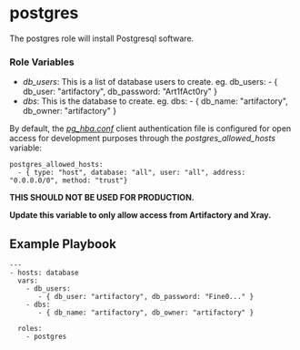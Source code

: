# postgres
The postgres role will install Postgresql software.

### Role Variables
* _db_users_: This is a list of database users to create. eg. db_users: - { db_user: "artifactory", db_password: "Art1fAct0ry" }
* _dbs_: This is the database to create. eg. dbs: - { db_name: "artifactory", db_owner: "artifactory" }

By default, the [_pg_hba.conf_](https://www.postgresql.org/docs/9.1/auth-pg-hba-conf.html) client authentication file is configured for open access for development purposes through the _postgres_allowed_hosts_ variable:

```
postgres_allowed_hosts:
  - { type: "host", database: "all", user: "all", address: "0.0.0.0/0", method: "trust"}
```

**THIS SHOULD NOT BE USED FOR PRODUCTION.**

**Update this variable to only allow access from Artifactory and Xray.**

## Example Playbook
```
---
- hosts: database
  vars:
    - db_users:
       - { db_user: "artifactory", db_password: "Fine0..." }
    - dbs:
       - { db_name: "artifactory", db_owner: "artifactory" }

  roles:
    - postgres
```